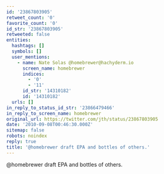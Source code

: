 ```yaml
---
id: '23867803905'
retweet_count: '0'
favorite_count: '0'
id_str: '23867803905'
retweeted: false
entities:
  hashtags: []
  symbols: []
  user_mentions:
    - name: Nate Solas @homebrewer@hachyderm.io
      screen_name: homebrewer
      indices:
        - '0'
        - '11'
      id_str: '14310182'
      id: '14310182'
  urls: []
in_reply_to_status_id_str: '23866479466'
in_reply_to_screen_name: homebrewer
original_url: https://twitter.com/jth/status/23867803905
date: '2010-09-08T00:46:30.000Z'
sitemap: false
robots: noindex
reply: true
title: '@homebrewer draft EPA and bottles of others.'
---
```


@homebrewer draft EPA and bottles of others.